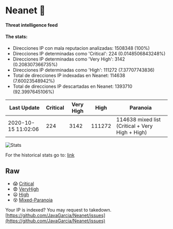 # Neanet :hocho:
#### Threat intelligence feed
#### The stats:

- Direcciones IP con mala reputacion analizadas: 1508348 (100%)
- Direcciones IP determinadas como 'Critical':  224 (0.0148506843248%)
- Direcciones IP determinadas como 'Very High':  3142 (0.208307366735%)
- Direcciones IP determinadas como 'High':  111272 (7.37707743836)
- Total de direcciones IP indexadas en Neanet:  114638 (7.60023548942%)
- Total de direcciones IP descartadas en Neanet:  1393710 (92.3997645106%)

| Last Update | Critical | Very High | High | Paranoia |
| --- | --- | --- | --- | --- |
| 2020-10-15 11:02:06 | 224 | 3142 | 111272 | 114638 mixed list (Critical + Very High + High)|

![Stats](https://docs.google.com/spreadsheets/d/e/2PACX-1vSnaNMIXVabIpDJjufMlzH7poXnshF3mgd8Is1g9ytUEzVsP5my4Trn8f-xkoLLQ38xpL3HtmUexLo6/pubchart?oid=501124687&format=image)

For the historical stats go to: [link](/stats.csv)
## Raw
- :scream: [Critical](https://raw.githubusercontent.com/JavaGarcia/Neanet/master/blacklists/neanet_critical.txt)
- :fearful: [VeryHigh](https://raw.githubusercontent.com/JavaGarcia/Neanet/master/blacklists/neanet_veryHigh.txtt)
- :frowning: [High](https://raw.githubusercontent.com/JavaGarcia/Neanet/master/blacklists/neanet_high.txt)
- :dizzy_face: [Mixed-Paranoia](https://raw.githubusercontent.com/JavaGarcia/Neanet/master/blacklists/neanet_all.txt)


Your IP is indexed? You may request to takedown. [https://github.com/JavaGarcia/Neanet/issues](https://github.com/JavaGarcia/Neanet/issues)














































































































































































































































































































































































































































































































































































































































































































































































































































































































































































































































































































































































































































































































































































































































































